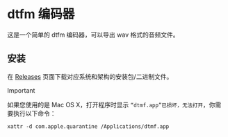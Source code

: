 # dtfm 编码器

这是一个简单的 dtfm 编码器，可以导出 wav 格式的音频文件。

## 安装

在 [Releases](https://github.com/YouXam/dtmf-encoder/releases) 页面下载对应系统和架构的安装包/二进制文件。

> [!IMPORTANT]
> 如果您使用的是 Mac OS X，打开程序时显示 `“dtmf.app”已损坏，无法打开`，你需要执行以下命令：
> ```shell
> xattr -d com.apple.quarantine /Applications/dtmf.app
> ```

